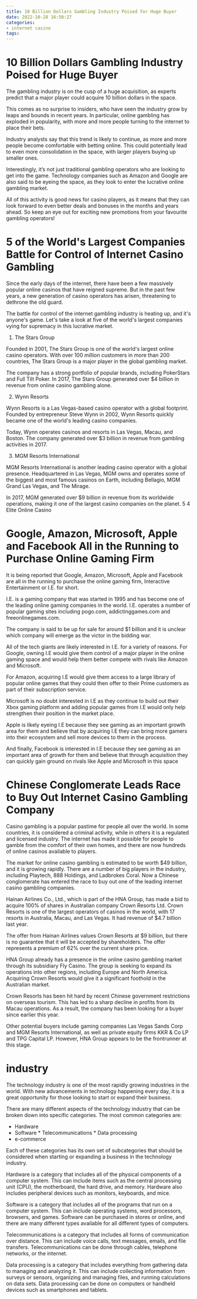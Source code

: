 ```yaml
---
title: 10 Billion Dollars Gambling Industry Poised for Huge Buyer
date: 2022-10-28 16:50:27
categories:
- internet casino
tags:
---
```



#  10 Billion Dollars Gambling Industry Poised for Huge Buyer

The gambling industry is on the cusp of a huge acquisition, as experts predict that a major player could acquire 10 billion dollars in the space.

This comes as no surprise to insiders, who have seen the industry grow by leaps and bounds in recent years. In particular, online gambling has exploded in popularity, with more and more people turning to the internet to place their bets.

Industry analysts say that this trend is likely to continue, as more and more people become comfortable with betting online. This could potentially lead to even more consolidation in the space, with larger players buying up smaller ones.

Interestingly, it’s not just traditional gambling operators who are looking to get into the game. Technology companies such as Amazon and Google are also said to be eyeing the space, as they look to enter the lucrative online gambling market.

All of this activity is good news for casino players, as it means that they can look forward to even better deals and bonuses in the months and years ahead. So keep an eye out for exciting new promotions from your favourite gambling operators!

#  5 of the World's Largest Companies Battle for Control of Internet Casino Gambling

Since the early days of the internet, there have been a few massively popular online casinos that have reigned supreme. But in the past few years, a new generation of casino operators has arisen, threatening to dethrone the old guard.

The battle for control of the internet gambling industry is heating up, and it's anyone's game. Let's take a look at five of the world's largest companies vying for supremacy in this lucrative market.

1. The Stars Group

Founded in 2001, The Stars Group is one of the world's largest online casino operators. With over 100 million customers in more than 200 countries, The Stars Group is a major player in the global gambling market.

The company has a strong portfolio of popular brands, including PokerStars and Full Tilt Poker. In 2017, The Stars Group generated over $4 billion in revenue from online casino gambling alone.

2. Wynn Resorts

Wynn Resorts is a Las Vegas-based casino operator with a global footprint. Founded by entrepreneur Steve Wynn in 2002, Wynn Resorts quickly became one of the world's leading casino companies.

Today, Wynn operates casinos and resorts in Las Vegas, Macau, and Boston. The company generated over $3 billion in revenue from gambling activities in 2017.

3. MGM Resorts International

MGM Resorts International is another leading casino operator with a global presence. Headquartered in Las Vegas, MGM owns and operates some of the biggest and most famous casinos on Earth, including Bellagio, MGM Grand Las Vegas, and The Mirage.

In 2017, MGM generated over $9 billion in revenue from its worldwide operations, making it one of the largest casino companies on the planet.
5 4 Elite Online Casino

#  Google, Amazon, Microsoft, Apple and Facebook All in the Running to Purchase Online Gaming Firm

It is being reported that Google, Amazon, Microsoft, Apple and Facebook are all in the running to purchase the online gaming firm, Interactive Entertainment or I.E. for short.

I.E. is a gaming company that was started in 1995 and has become one of the leading online gaming companies in the world. I.E. operates a number of popular gaming sites including pogo.com, addictinggames.com and freeonlinegames.com.

The company is said to be up for sale for around $1 billion and it is unclear which company will emerge as the victor in the bidding war.

All of the tech giants are likely interested in I.E. for a variety of reasons. For Google, owning I.E would give them control of a major player in the online gaming space and would help them better compete with rivals like Amazon and Microsoft.

For Amazon, acquiring I.E would give them access to a large library of popular online games that they could then offer to their Prime customers as part of their subscription service.

Microsoft is no doubt interested in I.E as they continue to build out their Xbox gaming platform and adding popular games from I.E would only help strengthen their position in the market place.

Apple is likely eyeing I.E because they see gaming as an important growth area for them and believe that by acquiring I.E they can bring more gamers into their ecosystem and sell more devices to them in the process.

And finally, Facebook is interested in I.E because they see gaming as an important area of growth for them and believe that through acquisition they can quickly gain ground on rivals like Apple and Microsoft in this space

#  Chinese Conglomerate Leads Race to Buy Out Internet Casino Gambling Company

Casino gambling is a popular pastime for people all over the world. In some countries, it is considered a criminal activity, while in others it is a regulated and licensed industry. The internet has made it possible for people to gamble from the comfort of their own homes, and there are now hundreds of online casinos available to players.

The market for online casino gambling is estimated to be worth $49 billion, and it is growing rapidly. There are a number of big players in the industry, including Playtech, 888 Holdings, and Ladbrokes Coral. Now a Chinese conglomerate has entered the race to buy out one of the leading internet casino gambling companies.

Hainan Airlines Co., Ltd., which is part of the HNA Group, has made a bid to acquire 100% of shares in Australian company Crown Resorts Ltd. Crown Resorts is one of the largest operators of casinos in the world, with 17 resorts in Australia, Macau, and Las Vegas. It had revenue of $4.7 billion last year.

The offer from Hainan Airlines values Crown Resorts at $9 billion, but there is no guarantee that it will be accepted by shareholders. The offer represents a premium of 62% over the current share price.

HNA Group already has a presence in the online casino gambling market through its subsidiary Fly Casino. The group is seeking to expand its operations into other regions, including Europe and North America. Acquiring Crown Resorts would give it a significant foothold in the Australian market.

Crown Resorts has been hit hard by recent Chinese government restrictions on overseas tourism. This has led to a sharp decline in profits from its Macau operations. As a result, the company has been looking for a buyer since earlier this year.

Other potential buyers include gaming companies Las Vegas Sands Corp and MGM Resorts International, as well as private equity firms KKR & Co LP and TPG Capital LP. However, HNA Group appears to be the frontrunner at this stage.

#  industry

The technology industry is one of the most rapidly growing industries in the world. With new advancements in technology happening every day, it is a great opportunity for those looking to start or expand their business.

There are many different aspects of the technology industry that can be broken down into specific categories. The most common categories are:

* Hardware
 * Software * Telecommunications * Data processing
 * e-commerce 

Each of these categories has its own set of subcategories that should be considered when starting or expanding a business in the technology industry.

Hardware is a category that includes all of the physical components of a computer system. This can include items such as the central processing unit (CPU), the motherboard, the hard drive, and memory. Hardware also includes peripheral devices such as monitors, keyboards, and mice.

Software is a category that includes all of the programs that run on a computer system. This can include operating systems, word processors, browsers, and games. Software can be purchased in stores or online, and there are many different types available for all different types of computers.

Telecommunications is a category that includes all forms of communication over distance. This can include voice calls, text messages, emails, and file transfers. Telecommunications can be done through cables, telephone networks, or the internet.

Data processing is a category that includes everything from gathering data to managing and analyzing it. This can include collecting information from surveys or sensors, organizing and managing files, and running calculations on data sets. Data processing can be done on computers or handheld devices such as smartphones and tablets.